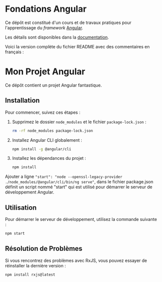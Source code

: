 # Fondations Angular

Ce dépôt est constitué d'un cours et de travaux pratiques pour l'apprentissage du _framework_ [Angular](https://angular.io/).

Les détails sont disponibles dans la [documentation](https://formations.github.io/angular-foundations/).

Voici la version complète du fichier README avec des commentaires en français :

# Mon Projet Angular

Ce dépôt contient un projet Angular fantastique.

## Installation

Pour commencer, suivez ces étapes :

1. Supprimez le dossier `node_modules` et le fichier `package-lock.json` :

   ```bash
   rm -rf node_modules package-lock.json
   ```

   <!-- Cette ligne supprime le dossier `node_modules` et le fichier `package-lock.json` pour s'assurer que nous avons une installation propre des dépendances lors de la réinstallation. -->

2. Installez Angular CLI globalement :

   ```bash
   npm install -g @angular/cli
   ```

   <!-- Cette ligne installe Angular CLI globalement sur votre machine, ce qui vous permet d'utiliser la commande `ng` n'importe où dans votre système. -->

3. Installez les dépendances du projet :
   ```bash
   npm install
   ```
   <!-- Cette ligne installe les dépendances du projet définies dans le fichier `package.json`. -->

Ajouter a ligne `"start": "node --openssl-legacy-provider ./node_modules/@angular/cli/bin/ng serve"`, dans le fichier package.json définit un script nommé "start" qui est utilisé pour démarrer le serveur de développement Angular.

## Utilisation

Pour démarrer le serveur de développement, utilisez la commande suivante :

```bash
npm start
```

   <!-- Cette ligne utilise le script `start` défini dans le fichier `package.json` pour démarrer le serveur de développement Angular. Le drapeau `--openssl-legacy-provider` est inclus pour résoudre les problèmes de compatibilité avec OpenSSL dans les versions récentes de Node.js. -->

## Résolution de Problèmes

Si vous rencontrez des problèmes avec RxJS, vous pouvez essayer de réinstaller la dernière version :

```bash
npm install rxjs@latest
```

   <!-- Cette ligne réinstalle la dernière version de RxJS pour s'assurer que nous avons la version la plus récente du package. -->
